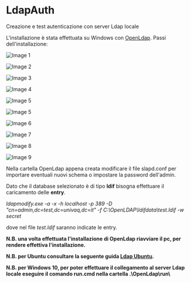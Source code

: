 # LdapAuth
Creazione e test autenticazione con server Ldap locale

L'installazione è stata effettuata su Windows con [OpenLdap](https://www.openldap.org/).
Passi dell'installazione:

![Image 1](https://github.com/davideDI/LdapAuth/blob/master/images/Immagine1.png)

![Image 2](https://github.com/davideDI/LdapAuth/blob/master/images/Immagine2.png)

![Image 3](https://github.com/davideDI/LdapAuth/blob/master/images/Immagine3.png)

![Image 4](https://github.com/davideDI/LdapAuth/blob/master/images/Immagine4.png)

![Image 5](https://github.com/davideDI/LdapAuth/blob/master/images/Immagine5.png)

![Image 5](https://github.com/davideDI/LdapAuth/blob/master/images/Immagine5.png)

![Image 6](https://github.com/davideDI/LdapAuth/blob/master/images/Immagine6.png)

![Image 7](https://github.com/davideDI/LdapAuth/blob/master/images/Immagine7.png)

![Image 8](https://github.com/davideDI/LdapAuth/blob/master/images/Immagine8.png)

![Image 9](https://github.com/davideDI/LdapAuth/blob/master/images/Immagine9.png)

Nella cartella OpenLdap appena creata modificare il file slapd.conf per importare eventuali nuovi schema o impostare la password dell'admin.

Dato che il database selezionato è di tipo **ldif** bisogna effettuare il caricamento delle **entry**.

*ldapmodify.exe -a -x -h localhost -p 389 -D "cn=admin,dc=test,dc=univaq,dc=it" -f C:\OpenLDAP\ldifdata\test.ldif -w secret*

dove nel file _test.ldif_ saranno indicate le entry.

**N.B. una volta effettuata l'installazione di OpenLdap riavviare il pc, per rendere effettiva l'installazione.**

**N.B. per Ubuntu consultare la seguente guida [Ldap Ubuntu](https://www.digitalocean.com/community/tutorials/how-to-install-and-configure-openldap-and-phpldapadmin-on-ubuntu-16-04).**

**N.B. per Windows 10, per poter effettuare il collegamento al server Ldap locale eseguire il comando run.cmd nella cartella .\OpenLdap\run\\**
